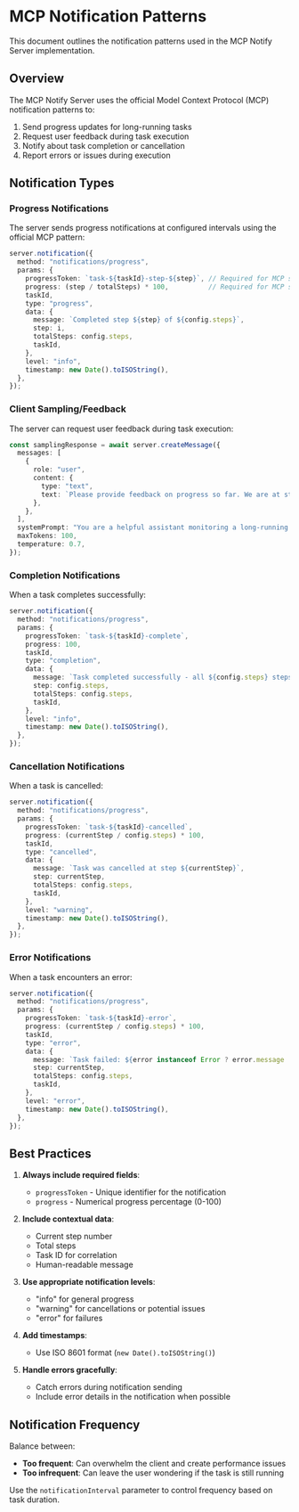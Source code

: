 # MCP Notification Patterns

This document outlines the notification patterns used in the MCP Notify Server implementation.

## Overview

The MCP Notify Server uses the official Model Context Protocol (MCP) notification patterns to:

1. Send progress updates for long-running tasks
2. Request user feedback during task execution
3. Notify about task completion or cancellation
4. Report errors or issues during execution

## Notification Types

### Progress Notifications

The server sends progress notifications at configured intervals using the official MCP pattern:

```typescript
server.notification({
  method: "notifications/progress",
  params: {
    progressToken: `task-${taskId}-step-${step}`, // Required for MCP schema compliance
    progress: (step / totalSteps) * 100,          // Required for MCP schema compliance
    taskId,
    type: "progress",
    data: {
      message: `Completed step ${step} of ${config.steps}`,
      step: i,
      totalSteps: config.steps,
      taskId,
    },
    level: "info",
    timestamp: new Date().toISOString(),
  },
});
```

### Client Sampling/Feedback

The server can request user feedback during task execution:

```typescript
const samplingResponse = await server.createMessage({
  messages: [
    {
      role: "user",
      content: {
        type: "text",
        text: `Please provide feedback on progress so far. We are at step ${i} of ${config.steps}.`,
      },
    },
  ],
  systemPrompt: "You are a helpful assistant monitoring a long-running task.",
  maxTokens: 100,
  temperature: 0.7,
});
```

### Completion Notifications

When a task completes successfully:

```typescript
server.notification({
  method: "notifications/progress",
  params: {
    progressToken: `task-${taskId}-complete`,
    progress: 100,
    taskId,
    type: "completion",
    data: {
      message: `Task completed successfully - all ${config.steps} steps finished`,
      step: config.steps,
      totalSteps: config.steps,
      taskId,
    },
    level: "info",
    timestamp: new Date().toISOString(),
  },
});
```

### Cancellation Notifications

When a task is cancelled:

```typescript
server.notification({
  method: "notifications/progress",
  params: {
    progressToken: `task-${taskId}-cancelled`,
    progress: (currentStep / config.steps) * 100,
    taskId,
    type: "cancelled",
    data: {
      message: `Task was cancelled at step ${currentStep}`,
      step: currentStep,
      totalSteps: config.steps,
      taskId,
    },
    level: "warning",
    timestamp: new Date().toISOString(),
  },
});
```

### Error Notifications

When a task encounters an error:

```typescript
server.notification({
  method: "notifications/progress",
  params: {
    progressToken: `task-${taskId}-error`,
    progress: (currentStep / config.steps) * 100,
    taskId,
    type: "error",
    data: {
      message: `Task failed: ${error instanceof Error ? error.message : 'Unknown error'}`,
      step: currentStep,
      totalSteps: config.steps,
      taskId,
    },
    level: "error",
    timestamp: new Date().toISOString(),
  },
});
```

## Best Practices

1. **Always include required fields**:
   - `progressToken` - Unique identifier for the notification
   - `progress` - Numerical progress percentage (0-100)

2. **Include contextual data**:
   - Current step number
   - Total steps
   - Task ID for correlation
   - Human-readable message

3. **Use appropriate notification levels**:
   - "info" for general progress
   - "warning" for cancellations or potential issues
   - "error" for failures

4. **Add timestamps**:
   - Use ISO 8601 format (`new Date().toISOString()`)

5. **Handle errors gracefully**:
   - Catch errors during notification sending
   - Include error details in the notification when possible

## Notification Frequency

Balance between:

- **Too frequent**: Can overwhelm the client and create performance issues
- **Too infrequent**: Can leave the user wondering if the task is still running

Use the `notificationInterval` parameter to control frequency based on task duration.
